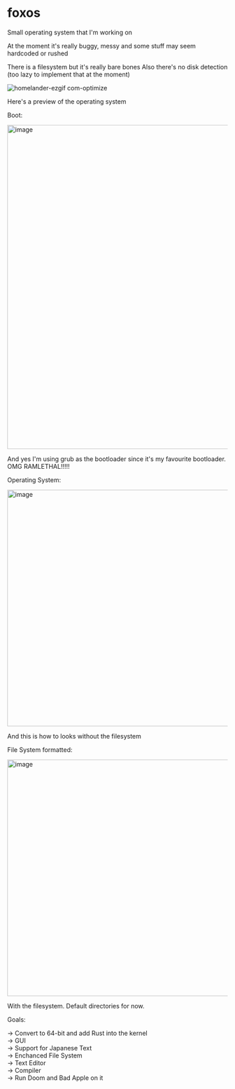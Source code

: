 # foxos

Small operating system that I'm working on

At the moment it's really buggy, messy and some stuff may seem hardcoded or rushed

There is a filesystem but it's really bare bones
Also there's no disk detection (too lazy to implement that at the moment)

![homelander-ezgif com-optimize](https://github.com/user-attachments/assets/5635c6ef-1099-4e3a-8bf6-fffc181d3eaa)

Here's a preview of the operating system

Boot:

<img width="912" height="740" alt="image" src="https://github.com/user-attachments/assets/545bc951-a74f-4f70-9b13-2db749d993cc" />

And yes I'm using grub as the bootloader since it's my favourite bootloader. OMG RAMLETHAL!!!!!

Operating System:

<img width="832" height="540" alt="image" src="https://github.com/user-attachments/assets/669c73a1-49e8-40d2-b773-86e6d1955d6b" />

And this is how to looks without the filesystem

File System formatted:

<img width="832" height="540" alt="image" src="https://github.com/user-attachments/assets/66786d16-195b-40a1-82aa-c383243dfef4" />

With the filesystem. Default directories for now.



Goals:

-> Convert to 64-bit and add Rust into the kernel <BR>
-> GUI <BR>
-> Support for Japanese Text <BR>
-> Enchanced File System <BR> 
-> Text Editor <BR>
-> Compiler <BR>
-> Run Doom and Bad Apple on it <BR>
